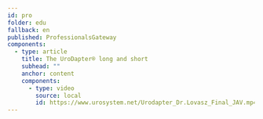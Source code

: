 ```yaml
---
id: pro
folder: edu
fallback: en
published: ProfessionalsGateway
components:
  - type: article
    title: The UroDapter® long and short
    subhead: ""
    anchor: content
    components:
      - type: video
        source: local
        id: https://www.urosystem.net/Urodapter_Dr.Lovasz_Final_JAV.mp4
---
```


